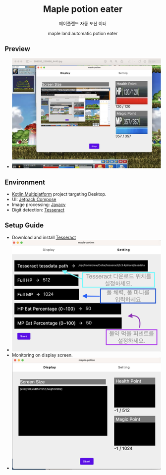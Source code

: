 <div align="center">
    <h1>Maple potion eater</h1>
    <p>메이플랜드 자동 포션 이터</p>
    <p>maple land automatic potion eater</p>
</div>

## Preview
  * <img src="./screenshot/preview_display.png">

## Environment
  * [Kotlin Multiplatform](https://kotlinlang.org/docs/multiplatform.html) project targeting Desktop.
  * UI: [Jetpack Compose](https://developer.android.com/jetpack/compose)
  * Image processing: [Javacv](https://github.com/bytedeco/javacv)
  * Digit detection: [Tesseract](https://github.com/tesseract-ocr/tesseract)

## Setup Guide
  * Download and install [Tesseract](https://tesseract-ocr.github.io/tessdoc/Downloads.html)
  * <img src="./screenshot/guide_setting.png">
  * Monitoring on display screen.
  * <img src="./screenshot/guide_display.png">
  